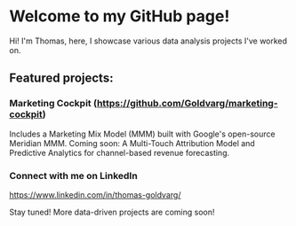 # Welcome to my GitHub page!

Hi! 
I'm Thomas,
here, I showcase various data analysis projects I've worked on.

## Featured projects:
  ### Marketing Cockpit (https://github.com/Goldvarg/marketing-cockpit)
  Includes a Marketing Mix Model (MMM) built with Google's open-source Meridian MMM.
  Coming soon: A Multi-Touch Attribution Model and Predictive Analytics for channel-based revenue forecasting.


### Connect with me on LinkedIn
https://www.linkedin.com/in/thomas-goldvarg/

Stay tuned! More data-driven projects are coming soon!

